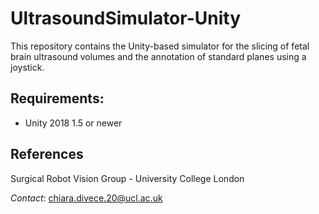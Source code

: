 # UltrasoundSimulator-Unity

This repository contains the Unity-based simulator for the slicing of fetal brain ultrasound volumes and the annotation of standard planes using a joystick.

## Requirements:
- Unity 2018 1.5 or newer

## References

Surgical Robot Vision Group - University College London

*Contact*: chiara.divece.20@ucl.ac.uk
